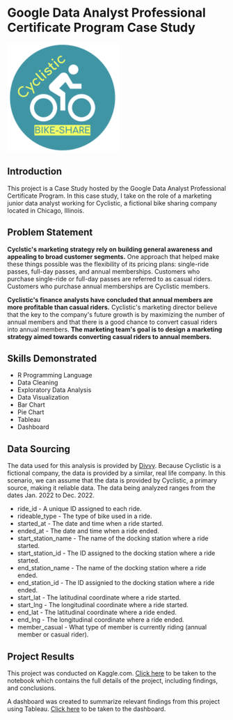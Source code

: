 # Google Data Analyst Professional Certificate Program Case Study
![Introductory Picture](Cyclistic_Logo.png)
## Introduction
This project is a Case Study hosted by the Google Data Analyst Professional Certificate Program. In this case study, I take on the role of a marketing junior data analyst working for Cyclistic, a fictional bike sharing company located in Chicago, Illinois.

## Problem Statement
**Cyclstic's marketing strategy rely on building general awareness and appealing to broad customer segments.** One approach that helped make these things possible was the flexibility of its pricing plans: single-ride passes, full-day passes, and annual memberships. Customers who purchase single-ride or full-day passes are referred to as casual riders. Customers who purchase annual memberships are Cyclistic members.

**Cyclistic's finance analysts have concluded that annual members are more profitable than casual riders.** Cyclistic's marketing director believe that the key to the company's future growth is by maximizing the number of annual members and that there is a good chance to convert casual riders into annual members. **The marketing team's goal is to design a marketing strategy aimed towards converting casual riders to annual members.**

## Skills Demonstrated
* R Programming Language
* Data Cleaning
* Exploratory Data Analysis
* Data Visualization
* Bar Chart
* Pie Chart
* Tableau
* Dashboard

## Data Sourcing
The data used for this analysis is provided by [Divvy](https://divvy-tripdata.s3.amazonaws.com/index.html). Because Cyclistic is a fictional company, the data is provided by a similar, real life company. In this scenario, we can assume that the data is provided by Cyclistic, a primary source, making it reliable data. The data being analyzed ranges from the dates Jan. 2022 to Dec. 2022.
* ride_id - A unique ID assigned to each ride.
* rideable_type - The type of bike used in a ride.
* started_at - The date and time when a ride started.
* ended_at - The date and time when a ride ended.
* start_station_name - The name of the docking station where a ride started.
* start_station_id - The ID assigned to the docking station where a ride started.
* end_station_name - The name of the docking station where a ride ended.
* end_station_id - The ID assignied to the docking station where a ride ended.
* start_lat - The latitudinal coordinate where a ride started.
* start_lng - The longitudinal coordinate where a ride started.
* end_lat - The latitudinal coordinate where a ride ended.
* end_lng - The longitudinal coordinate where a ride ended.
* member_casual - What type of member is currently riding (annual member or casual rider).

## Project Results
This project was conducted on Kaggle.com. [Click here](https://www.kaggle.com/code/jameschunweber/google-case-study-cyclistic-r-and-tableau#) to be taken to the notebook which contains the full details of the project, including findings, and conclusions.

A dashboard was created to summarize relevant findings from this project using Tableau. [Click here](https://public.tableau.com/views/GoogleCaseStudyCyclisticDashboard/Dashboard1?:language=en-US&:sid=&:redirect=auth&:display_count=n&:origin=viz_share_link) to be taken to the dashboard.
